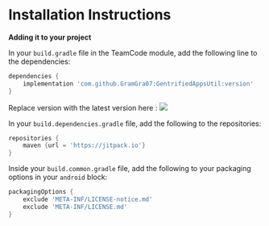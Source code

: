 # Installation Instructions

**Adding it to your project**

In your `build.gradle` file in the TeamCode module, add the following line to the dependencies:

```gradle
dependencies {
    implementation 'com.github.GramGra07:GentrifiedAppsUtil:version'
}
```

Replace version with the latest version here : [![](https://jitpack.io/v/GramGra07/GentrifiedAppsUtil.svg)](https://jitpack.io/#GramGra07/GentrifiedAppsUtil)

In your `build.dependencies.gradle` file, add the following to the repositories:

```gradle
repositories {
    maven {url = 'https://jitpack.io'}
}
```

Inside your `build.common.gradle` file, add the following to your packaging options in your `android` block:

```gradle
packagingOptions {
    exclude 'META-INF/LICENSE-notice.md'
    exclude 'META-INF/LICENSE.md'
}
```
